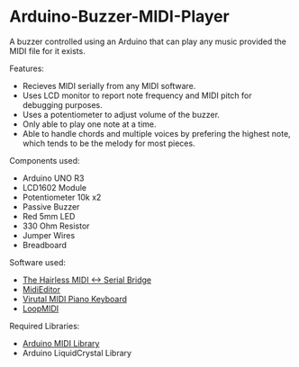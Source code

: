 # Arduino-Buzzer-MIDI-Player
A buzzer controlled using an Arduino that can play any music provided the MIDI file for it exists.

Features:
  - Recieves MIDI serially from any MIDI software.
  - Uses LCD monitor to report note frequency and MIDI pitch for debugging purposes.
  - Uses a potentiometer to adjust volume of the buzzer.
  - Only able to play one note at a time.
  - Able to handle chords and multiple voices by prefering the highest note, which tends to be the melody for most pieces.

Components used:
  - Arduino UNO R3
  - LCD1602 Module
  - Potentiometer 10k x2
  - Passive Buzzer
  - Red 5mm LED
  - 330 Ohm Resistor
  - Jumper Wires
  - Breadboard

Software used:
  - [The Hairless MIDI <-> Serial Bridge](https://projectgus.github.io/hairless-midiserial/)
  - [MidiEditor](https://www.midieditor.org/)
  - [Virutal MIDI Piano Keyboard](https://vmpk.sourceforge.io/)
  - [LoopMIDI](https://www.tobias-erichsen.de/software/loopmidi.html)

Required Libraries:
  - [Arduino MIDI Library](https://github.com/FortySevenEffects/arduino_midi_library)
  - Arduino LiquidCrystal Library


